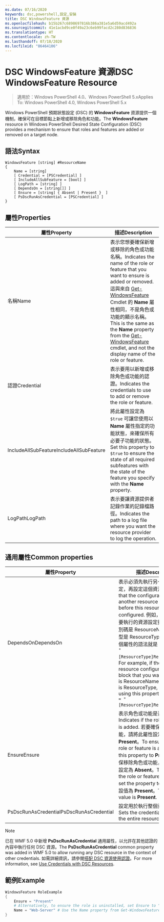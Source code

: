 ```yaml
---
ms.date: 07/16/2020
keywords: dsc,powershell,設定,安裝
title: DSC WindowsFeature 資源
ms.openlocfilehash: b15b267c6898697816b386a381e5a6d59acd492a
ms.sourcegitcommit: 41e1acbd9ce0f49a23c6eb99facd2c280d836836
ms.translationtype: HT
ms.contentlocale: zh-TW
ms.lasthandoff: 07/18/2020
ms.locfileid: "86464106"
---
```

# <a name="dsc-windowsfeature-resource"></a><span data-ttu-id="1ec8d-103">DSC WindowsFeature 資源</span><span class="sxs-lookup"><span data-stu-id="1ec8d-103">DSC WindowsFeature Resource</span></span>

> <span data-ttu-id="1ec8d-104">適用於：Windows PowerShell 4.0、Windows PowerShell 5.x</span><span class="sxs-lookup"><span data-stu-id="1ec8d-104">Applies To: Windows PowerShell 4.0, Windows PowerShell 5.x</span></span>

<span data-ttu-id="1ec8d-105">Windows PowerShell 預期狀態設定 (DSC) 的 **WindowsFeature** 資源提供一個機制，確保可在目標節點上新增或移除角色和功能。</span><span class="sxs-lookup"><span data-stu-id="1ec8d-105">The **WindowsFeature** resource in Windows PowerShell Desired State Configuration (DSC) provides a mechanism to ensure that roles and features are added or removed on a target node.</span></span>

## <a name="syntax"></a><span data-ttu-id="1ec8d-106">語法</span><span class="sxs-lookup"><span data-stu-id="1ec8d-106">Syntax</span></span>

```Syntax
WindowsFeature [string] #ResourceName
{
    Name = [string]
    [ Credential = [PSCredential] ]
    [ IncludeAllSubFeature = [bool] ]
    [ LogPath = [string] ]
    [ DependsOn = [string[]] ]
    [ Ensure = [string] { Absent | Present }  ]
    [ PsDscRunAsCredential = [PSCredential] ]
}
```

## <a name="properties"></a><span data-ttu-id="1ec8d-107">屬性</span><span class="sxs-lookup"><span data-stu-id="1ec8d-107">Properties</span></span>

|<span data-ttu-id="1ec8d-108">屬性</span><span class="sxs-lookup"><span data-stu-id="1ec8d-108">Property</span></span> |<span data-ttu-id="1ec8d-109">描述</span><span class="sxs-lookup"><span data-stu-id="1ec8d-109">Description</span></span> |
|---|---|
|<span data-ttu-id="1ec8d-110">名稱</span><span class="sxs-lookup"><span data-stu-id="1ec8d-110">Name</span></span> |<span data-ttu-id="1ec8d-111">表示您想要確保新增或移除的角色或功能名稱。</span><span class="sxs-lookup"><span data-stu-id="1ec8d-111">Indicates the name of the role or feature that you want to ensure is added or removed.</span></span> <span data-ttu-id="1ec8d-112">這與來自 [Get-WindowsFeature](/powershell/module/servermanager/Get-WindowsFeature) Cmdlet 的 **Name** 屬性相同，不是角色或功能的顯示名稱。</span><span class="sxs-lookup"><span data-stu-id="1ec8d-112">This is the same as the **Name** property from the [Get-WindowsFeature](/powershell/module/servermanager/Get-WindowsFeature) cmdlet, and not the display name of the role or feature.</span></span> |
|<span data-ttu-id="1ec8d-113">認證</span><span class="sxs-lookup"><span data-stu-id="1ec8d-113">Credential</span></span> |<span data-ttu-id="1ec8d-114">表示要用以新增或移除角色或功能的認證。</span><span class="sxs-lookup"><span data-stu-id="1ec8d-114">Indicates the credentials to use to add or remove the role or feature.</span></span> |
|<span data-ttu-id="1ec8d-115">IncludeAllSubFeature</span><span class="sxs-lookup"><span data-stu-id="1ec8d-115">IncludeAllSubFeature</span></span> |<span data-ttu-id="1ec8d-116">將此屬性設定為 `$true` 可讓您使用以 **Name** 屬性指定的功能狀態，來確保所有必要子功能的狀態。</span><span class="sxs-lookup"><span data-stu-id="1ec8d-116">Set this property to `$true` to ensure the state of all required subfeatures with the state of the feature you specify with the **Name** property.</span></span> |
|<span data-ttu-id="1ec8d-117">LogPath</span><span class="sxs-lookup"><span data-stu-id="1ec8d-117">LogPath</span></span> |<span data-ttu-id="1ec8d-118">表示要讓資源提供者記錄作業的記錄檔路徑。</span><span class="sxs-lookup"><span data-stu-id="1ec8d-118">Indicates the path to a log file where you want the resource provider to log the operation.</span></span> |

## <a name="common-properties"></a><span data-ttu-id="1ec8d-119">通用屬性</span><span class="sxs-lookup"><span data-stu-id="1ec8d-119">Common properties</span></span>

|<span data-ttu-id="1ec8d-120">屬性</span><span class="sxs-lookup"><span data-stu-id="1ec8d-120">Property</span></span> |<span data-ttu-id="1ec8d-121">描述</span><span class="sxs-lookup"><span data-stu-id="1ec8d-121">Description</span></span> |
|---|---|
|<span data-ttu-id="1ec8d-122">DependsOn</span><span class="sxs-lookup"><span data-stu-id="1ec8d-122">DependsOn</span></span> |<span data-ttu-id="1ec8d-123">表示必須先執行另一個資源的設定，再設定這個資源。</span><span class="sxs-lookup"><span data-stu-id="1ec8d-123">Indicates that the configuration of another resource must run before this resource is configured.</span></span> <span data-ttu-id="1ec8d-124">例如，如果第一個想要執行的資源設定指令碼區塊識別碼是 ResourceName，而其類型是 ResourceType，則使用這個屬性的語法就是 `DependsOn = "[ResourceType]ResourceName"`。</span><span class="sxs-lookup"><span data-stu-id="1ec8d-124">For example, if the ID of the resource configuration script block that you want to run first is ResourceName and its type is ResourceType, the syntax for using this property is `DependsOn = "[ResourceType]ResourceName"`.</span></span> |
|<span data-ttu-id="1ec8d-125">Ensure</span><span class="sxs-lookup"><span data-stu-id="1ec8d-125">Ensure</span></span> |<span data-ttu-id="1ec8d-126">表示角色或功能是否新增。</span><span class="sxs-lookup"><span data-stu-id="1ec8d-126">Indicates if the role or feature is added.</span></span> <span data-ttu-id="1ec8d-127">若要確保新增角色或功能，請將此屬性設定為 **Present**。</span><span class="sxs-lookup"><span data-stu-id="1ec8d-127">To ensure that the role or feature is added, set this property to **Present**.</span></span> <span data-ttu-id="1ec8d-128">若要確保移除角色或功能，請將此屬性設定為 **Absent**。</span><span class="sxs-lookup"><span data-stu-id="1ec8d-128">To ensure that the role or feature is removed, set the property to **Absent**.</span></span> <span data-ttu-id="1ec8d-129">預設值為 **Present**。</span><span class="sxs-lookup"><span data-stu-id="1ec8d-129">The default value is **Present**.</span></span> |
|<span data-ttu-id="1ec8d-130">PsDscRunAsCredential</span><span class="sxs-lookup"><span data-stu-id="1ec8d-130">PsDscRunAsCredential</span></span> |<span data-ttu-id="1ec8d-131">設定用於執行整個資源的認證。</span><span class="sxs-lookup"><span data-stu-id="1ec8d-131">Sets the credential for running the entire resource as.</span></span> |

> [!NOTE]
> <span data-ttu-id="1ec8d-132">已在 WMF 5.0 中新增 **PsDscRunAsCredential** 通用屬性，以允許在其他認證的內容中執行任何 DSC 資源。</span><span class="sxs-lookup"><span data-stu-id="1ec8d-132">The **PsDscRunAsCredential** common property was added in WMF 5.0 to allow running any DSC resource in the context of other credentials.</span></span> <span data-ttu-id="1ec8d-133">如需詳細資訊，請參閱[搭配 DSC 資源使用認證](../../../configurations/runasuser.md)。</span><span class="sxs-lookup"><span data-stu-id="1ec8d-133">For more information, see [Use Credentials with DSC Resources](../../../configurations/runasuser.md).</span></span>

## <a name="example"></a><span data-ttu-id="1ec8d-134">範例</span><span class="sxs-lookup"><span data-stu-id="1ec8d-134">Example</span></span>

```powershell
WindowsFeature RoleExample
{
    Ensure = "Present"
    # Alternatively, to ensure the role is uninstalled, set Ensure to "Absent"
    Name = "Web-Server" # Use the Name property from Get-WindowsFeature
}
```
